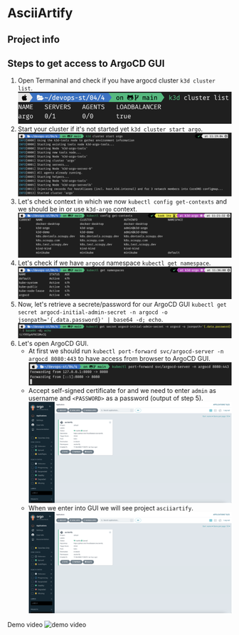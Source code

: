 # AsciiArtify

## Project info

## Steps to get access to ArgoCD GUI
1. Open Termaninal and check if you have argocd cluster ```k3d cluster list```.
![image](.data/1.png)
2. Start your cluster if it's not started yet ```k3d cluster start argo```.
![image](.data/2.png)
3. Let's check context in which we now ```kubectl config get-contexts``` and we should be in or use ```k3d-argo``` context.
![image](.data/3.png)
4. Let's check if we have ```argocd``` namespace ```kubectl get namespace```.
![image](.data/4.png)
5. Now, let's retrieve a secrete/password for our ArgoCD GUI ```kubectl get secret argocd-initial-admin-secret -n argocd -o jsonpath='{.data.password}' | base64 -d; echo```.
![image](.data/5.png)
6. Let's open ArgoCD GUI.
    - At first we should run ```kubectl port-forward svc/argocd-server -n argocd 8080:443``` to have access from browser to ArgoCD GUI.
    ![image](.data/6.png)
    - Accept self-signed certificate for and we need to enter ```admin``` as username and ```<PASSWORD>``` as a password (output of step 5).
    ![image](.data/8.png)
    - When we enter into GUI we will see project ```asciiartify```.
    ![image](.data/8.png)

Demo video
![demo video](.data/demo.png)
